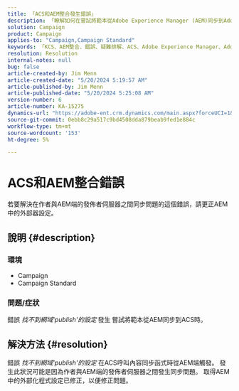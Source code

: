 ```yaml
---
title: 「ACS和AEM整合發生錯誤」
description: 「瞭解如何在嘗試將範本從Adobe Experience Manager (AEM)同步到Adobe Campaign Standard (ACS)時發現網域\"publish\"的設定。」
solution: Campaign
product: Campaign
applies-to: "Campaign,Campaign Standard"
keywords: 「KCS、AEM整合、錯誤、疑難排解、ACS、Adobe Experience Manager、Adobe Campaign Standard」
resolution: Resolution
internal-notes: null
bug: false
article-created-by: Jim Menn
article-created-date: "5/20/2024 5:19:57 AM"
article-published-by: Jim Menn
article-published-date: "5/20/2024 5:25:08 AM"
version-number: 6
article-number: KA-15275
dynamics-url: "https://adobe-ent.crm.dynamics.com/main.aspx?forceUCI=1&pagetype=entityrecord&etn=knowledgearticle&id=f4fb3493-6816-ef11-9f8a-6045bd006268"
source-git-commit: 0ebb8c29a517c9bd4508dda879beab9fed1e884c
workflow-type: tm+mt
source-wordcount: '153'
ht-degree: 5%

---
```


# ACS和AEM整合錯誤


若要解決在作者與AEM端的發佈者伺服器之間同步問題的這個錯誤，請更正AEM中的外部器設定。

## 說明 {#description}


### <b>環境</b>

- Campaign
- Campaign Standard




### <b>問題/症狀</b>

錯誤 *找不到網域&#39;publish&#39;的設定<b>* </b>發生<b> </b>嘗試將範本從AEM同步到ACS時。


## 解決方法 {#resolution}


錯誤 *找不到網域&#39;publish&#39;的設定* 在ACS呼叫內容同步函式時從AEM端觸發。 發生此狀況可能是因為作者與AEM端的發佈者伺服器之間發生同步問題。 取得AEM中的外部化程式設定已修正，以便修正問題。


